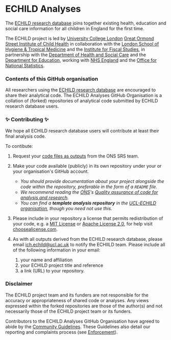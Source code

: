 # ECHILD Analyses

The [ECHILD research database](https://www.echild.ac.uk) 
joins together existing health, education and social care information for all children in England for the first time.

The ECHILD project is led by 
[University College London](https://www.ucl.ac.uk) 
[Great Ormond Street Institute of Child Health](https://www.ucl.ac.uk/child-health) 
in collaboration with the 
[London School of Hygiene & Tropical Medicine](https://www.lshtm.ac.uk/) and the 
[Institute for Fiscal Studies](https://www.ifs.org.uk/), in partnership with the 
[Department of Health and Social Care](https://www.gov.uk/government/organisations/department-of-health-and-social-care) 
and the 
[Department for Education](https://www.gov.uk/government/organisations/department-for-education), 
working with 
[NHS England](https://www.england.nhs.uk/) and the 
[Office for National Statistics](https://www.ons.gov.uk/).

### Contents of this GitHub organisation

All researchers using the [ECHILD research database](https://www.echild.ac.uk) are encouraged to share their analytical code. The 
ECHILD Analyses GitHub Organisation is a collation of (forked) repositories of analytical code 
submitted by ECHILD research database users.

### ✨ Contributing ✨

We hope all ECHILD research database users will contribute at least their final analysis code.

To contibute:

1. Request your
[code files as outputs](https://www.ons.gov.uk/aboutus/whatwedo/statistics/requestingstatistics/secureresearchservice/gettingyourresearchoutputsapproved#requesting-outputs) 
from the ONS SRS team.
1. Make your code available (publicly) in its own repository under your or your organisation's GitHub account.
    * *You should provide documentation about your project alongside the code within the repository, preferable
    in the form of a `README` file.*
    * *We recommend reading the [ONS](https://www.ons.gov.uk)'s 
    [Quality assurance of code for analysis and research](https://best-practice-and-impact.github.io/qa-of-code-guidance).*
    * *You can find a **template analysis repository** in the [UCL-ECHILD organisation](https://github.com/UCL-ECHILD), though you
    need not use this.*
1. Please include in your repository a license that permits redistribution of your code, e.g. a
[MIT License](https://choosealicense.com/licenses/mit/) or
[Apache License 2.0](https://choosealicense.com/licenses/apache-2.0/),
for help visit [choosealicense.com](https://choosealicense.com).
1. As with all outputs derived from the ECHILD research database, please email <ich.echild@ucl.ac.uk> to notify
the ECHIILD team. Please include all of the following information in your email:

    1. your name and affiliation
    1. your ECHILD project title and reference
    1. a link (URL) to your repository.

### Disclaimer

The ECHILD project team and its funders are not responsible for the accuracy or 
appropriateness of shared code or analyses. Any views expressed within the forked repositories 
are those of the author(s) and not necessarily those of the ECHILD project team or its funders.

Contributors to the ECHILD Analyses GitHub Organisation have agreed to abide by the
[Community Guidelines](https://github.com/UCL-ECHILD/.github/blob/main/CODE_OF_CONDUCT.md). These Guidelines also detail our 
reporting and complaints process (see [Enforcement](https://github.com/UCL-ECHILD/.github/blob/main/CODE_OF_CONDUCT.md#enforcement)).
